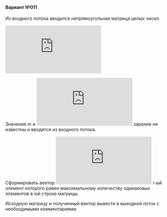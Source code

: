 #### Вариант №011
Из входного потока вводится непрямоугольная матрица целых чисел

![equation](http://www.sciweavers.org/tex2img.php?eq=%5Ba_%7Bij%7D%20%5D,%20i%20=%201,%20.%20.%20.%20,%20m,%20j%20=%201,%20.%20.%20.%20,%20n_%7Bi%7D.&bc=White&fc=Black&im=jpg&fs=12&ff=arev&edit=)

Значения m и ![equation](http://www.sciweavers.org/tex2img.php?eq=n_%7Bi%7D&bc=White&fc=Black&im=jpg&fs=12&ff=arev&edit=)
 заранее не известны и вводятся из входного потока.

Сформировать вектор ![equation](http://www.sciweavers.org/tex2img.php?eq=%7Bb_%7Bi%7D%7D,%20i%20=%201,%20.%20.%20.%20,%20m,&bc=White&fc=Black&im=jpg&fs=12&ff=arev&edit=) i-ый элемент которого равен максимальному количеству одинаковых элементов в i­ой строке матрицы.

Исходную матрицу и полученный вектор вывести в выходной поток с необходимыми комментариями.
